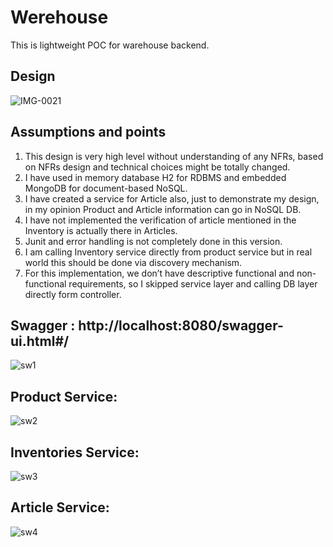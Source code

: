 # Werehouse
This is lightweight POC for warehouse backend.

## Design

![IMG-0021](https://user-images.githubusercontent.com/55003223/158689852-c46f838e-aacc-4417-aa28-7013e74233b2.jpg)


## Assumptions and points

1. This design is very high level without understanding of any NFRs, based on NFRs design and technical choices might be totally changed.
2. I have used in memory database H2 for RDBMS and embedded MongoDB for document-based NoSQL.
3. I have created a service for Article also, just to demonstrate my design, in my opinion Product and Article information can go in NoSQL DB.
4. I have not implemented the verification of article mentioned in the Inventory is actually there in Articles.
5. Junit and error handling is not completely done in this version.
6. I am calling Inventory service directly from product service but in real world this should be done via discovery mechanism.
7. For this implementation, we don’t have descriptive functional and non-functional requirements, so I skipped service layer and calling DB layer directly form controller.

## Swagger : http://localhost:8080/swagger-ui.html#/

![sw1](https://user-images.githubusercontent.com/55003223/158690046-f87f5b77-fa56-4bae-bb4e-ef3efec046fd.PNG)

## Product Service:

![sw2](https://user-images.githubusercontent.com/55003223/158690196-22dd7a4b-939d-4683-bbe8-b3a1dbbd5f8e.PNG)

## Inventories Service:

![sw3](https://user-images.githubusercontent.com/55003223/158690333-f6bf6fee-3f3e-45cb-954a-28d7f5683e89.PNG)

## Article Service:

![sw4](https://user-images.githubusercontent.com/55003223/158690555-c024c3c0-4886-404f-a12b-87632aded5eb.PNG)

